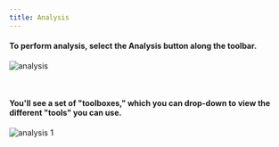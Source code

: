 ```yaml
---
title: Analysis
---
```


#### To perform analysis, select the Analysis button along the toolbar.
![analysis](/arcgis-online/img/analysis_1.jpg)

<br>

#### You'll see a set of "toolboxes," which you can drop-down to view the different "tools" you can use.
![analysis 1](/arcgis-online/img/analysis_2.jpg)
